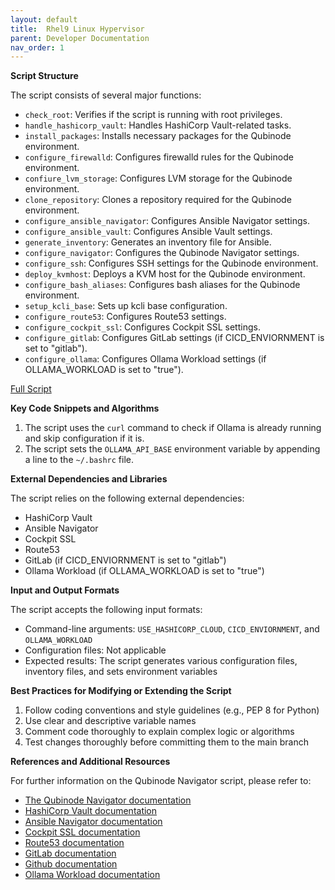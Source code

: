 ```yaml
---
layout: default
title:  Rhel9 Linux Hypervisor
parent: Developer Documentation
nav_order: 1
---
```


**Script Structure**

The script consists of several major functions:

* `check_root`: Verifies if the script is running with root privileges.
* `handle_hashicorp_vault`: Handles HashiCorp Vault-related tasks.
* `install_packages`: Installs necessary packages for the Qubinode environment.
* `configure_firewalld`: Configures firewalld rules for the Qubinode environment.
* `confiure_lvm_storage`: Configures LVM storage for the Qubinode environment.
* `clone_repository`: Clones a repository required for the Qubinode environment.
* `configure_ansible_navigator`: Configures Ansible Navigator settings.
* `configure_ansible_vault`: Configures Ansible Vault settings.
* `generate_inventory`: Generates an inventory file for Ansible.
* `configure_navigator`: Configures the Qubinode Navigator settings.
* `configure_ssh`: Configures SSH settings for the Qubinode environment.
* `deploy_kvmhost`: Deploys a KVM host for the Qubinode environment.
* `configure_bash_aliases`: Configures bash aliases for the Qubinode environment.
* `setup_kcli_base`: Sets up kcli base configuration.
* `configure_route53`: Configures Route53 settings.
* `configure_cockpit_ssl`: Configures Cockpit SSL settings.
* `configure_gitlab`: Configures GitLab settings (if CICD_ENVIORNMENT is set to "gitlab").
* `configure_ollama`: Configures Ollama Workload settings (if OLLAMA_WORKLOAD is set to "true").

[Full Script](https://github.com/tosin2013/qubinode_navigator/blob/main/rhel9-linux-hypervisor.sh)

**Key Code Snippets and Algorithms**

1. The script uses the `curl` command to check if Ollama is already running and skip configuration if it is.
2. The script sets the `OLLAMA_API_BASE` environment variable by appending a line to the `~/.bashrc` file.

**External Dependencies and Libraries**

The script relies on the following external dependencies:

* HashiCorp Vault
* Ansible Navigator
* Cockpit SSL
* Route53
* GitLab (if CICD_ENVIORNMENT is set to "gitlab")
* Ollama Workload (if OLLAMA_WORKLOAD is set to "true")

**Input and Output Formats**

The script accepts the following input formats:

* Command-line arguments: `USE_HASHICORP_CLOUD`, `CICD_ENVIORNMENT`, and `OLLAMA_WORKLOAD`
* Configuration files: Not applicable
* Expected results: The script generates various configuration files, inventory files, and sets environment variables

**Best Practices for Modifying or Extending the Script**

1. Follow coding conventions and style guidelines (e.g., PEP 8 for Python)
2. Use clear and descriptive variable names
3. Comment code thoroughly to explain complex logic or algorithms
4. Test changes thoroughly before committing them to the main branch

**References and Additional Resources**

For further information on the Qubinode Navigator script, please refer to:

* [The Qubinode Navigator documentation](https://tosin2013.github.io/qubinode_navigator/)
* [HashiCorp Vault documentation](https://developer.hashicorp.com/vault/docs/what-is-vault)
* [Ansible Navigator documentation](https://ansible-navigator.readthedocs.io/en/latest/)
* [Cockpit SSL documentation](https://cockpit-project.org/guide/latest/https.html)
* [Route53 documentation](https://docs.aws.amazon.com/Route53/latest/DeveloperGuide/Welcome.html)
* [GitLab documentation](https://docs.gitlab.com/)
* [Github documentation](https://docs.github.com/en)
* [Ollama Workload documentation](https://www.ollama.com/)
